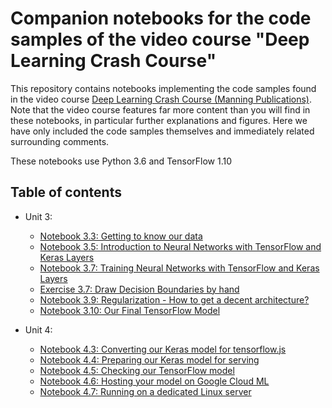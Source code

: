 # Companion notebooks for the code samples of the video course "Deep Learning Crash Course"

This repository contains notebooks implementing the code samples found in the video course [Deep Learning Crash Course (Manning Publications)](https://livevideo.manning.com/course/64/deep-learning-crash-course?). Note that the video course features far more content than you will find in these notebooks, in particular further explanations and figures. Here we have only included the code samples themselves and immediately related surrounding comments.

These notebooks use Python 3.6 and TensorFlow 1.10

## Table of contents

* Unit 3:
    * [Notebook 3.3: Getting to know our data](https://colab.research.google.com/github/djcordhose/deep-learning-crash-course-notebooks/blob/master/U3-M3-data.ipynb)
    * [Notebook 3.5: Introduction to Neural Networks with TensorFlow and Keras Layers](https://colab.research.google.com/github/djcordhose/deep-learning-crash-course-notebooks/blob/master/U3-M5-nn-intro.ipynb)
    * [Notebook 3.7: Training Neural Networks with TensorFlow and Keras Layers](https://colab.research.google.com/github/djcordhose/deep-learning-crash-course-notebooks/blob/master/U3-M7-nn-training.ipynb)
    * [Exercise 3.7: Draw Decision Boundaries by hand](https://raw.githubusercontent.com/DJCordhose/deep-learning-crash-course-notebooks/master/exercise/manual-decision-boundaries.pdf)
    * [Notebook 3.9: Regularization - How to get a decent architecture?](https://colab.research.google.com/github/djcordhose/deep-learning-crash-course-notebooks/blob/master/U3-M9-regularization.ipynb)
    * [Notebook 3.10: Our Final TensorFlow Model](https://colab.research.google.com/github/djcordhose/deep-learning-crash-course-notebooks/blob/master/U3-M10-final-model.ipynb)
    
* Unit 4:
  * [Notebook 4.3: Converting our Keras model for tensorflow.js](https://colab.research.google.com/github/djcordhose/deep-learning-crash-course-notebooks/blob/master/U4-M3-tensorflowjs.ipynb)
  * [Notebook 4.4: Preparing our Keras model for serving](https://colab.research.google.com/github/djcordhose/deep-learning-crash-course-notebooks/blob/master/U4-M4-tf-prep.ipynb)
  * [Notebook 4.5: Checking our TensorFlow model](https://colab.research.google.com/github/djcordhose/deep-learning-crash-course-notebooks/blob/master/U4-M5-tf-check.ipynb)
  * [Notebook 4.6: Hosting your model on Google Cloud ML](https://colab.research.google.com/github/djcordhose/deep-learning-crash-course-notebooks/blob/master/U4-M6-cloud.ipynb)
  * [Notebook 4.7: Running on a dedicated Linux server](https://colab.research.google.com/github/djcordhose/deep-learning-crash-course-notebooks/blob/master/U4-M7-local.ipynb)


  